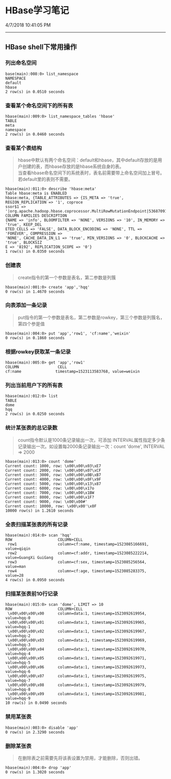 # HBase学习笔记  

4/7/2018 10:41:05 PM 

----------------------

## HBase shell下常用操作

### 列出命名空间

	base(main):008:0> list_namespace
	NAMESPACE                                                                              
	default                                                                                
	hbase                                                                                  
	2 row(s) in 0.0510 seconds

### 查看某个命名空间下的所有表

	hbase(main):009:0> list_namespace_tables 'hbase'
	TABLE                                                                                  
	meta                                                                                   
	namespace                                                                              
	2 row(s) in 0.0460 seconds

### 查看某个表结构
> hbase中默认有两个命名空间：default和hbase，其中default存放的是用户创建的表，而hbase存放的是hbase系统自身的表。  
> 当查看hbase命名空间下的系统表时，表名前需要带上命名空间加上冒号。若default里的表则不需要。

	hbase(main):011:0> describe 'hbase:meta'	
	Table hbase:meta is ENABLED                                                            
	hbase:meta, {TABLE_ATTRIBUTES => {IS_META => 'true', REGION_REPLICATION => '1', coproce
	ssor$1 => '|org.apache.hadoop.hbase.coprocessor.MultiRowMutationEndpoint|536870911|'}  
	COLUMN FAMILIES DESCRIPTION                                                            
	{NAME => 'info', BLOOMFILTER => 'NONE', VERSIONS => '10', IN_MEMORY => 'true', KEEP_DEL
	ETED_CELLS => 'FALSE', DATA_BLOCK_ENCODING => 'NONE', TTL => 'FOREVER', COMPRESSION => 
	'NONE', CACHE_DATA_IN_L1 => 'true', MIN_VERSIONS => '0', BLOCKCACHE => 'true', BLOCKSIZ
	E => '8192', REPLICATION_SCOPE => '0'}                                                 
	1 row(s) in 0.0350 seconds

### 创建表
> create指令的第一个参数是表名，第二参数是列簇

	hbase(main):001:0> create 'app','hqq'
	0 row(s) in 1.4670 seconds

### 向表添加一条记录
> put指令的第一个参数是表名，第二参数是rowkey，第三个参数是列簇名，第四个参是值

	hbase(main):004:0> put 'app','row1', 'cf:name','weixin'
	0 row(s) in 0.1860 seconds

### 根据rowkey获取某一条记录

	hbase(main):005:0> get 'app','row1'
	COLUMN                 CELL                                                            
	cf:name               timestamp=1523113583768, value=weixin    

### 列出当前用户下的所有表

	hbase(main):012:0> list
	TABLE                                                                                  
	dome                                                                                   
	hqq                                                                                    
	2 row(s) in 0.0250 seconds

### 统计某张表的总记录数
> count指令默认是1000条记录输出一次，可添加 INTERVAL属性指定多少条记录输出一次。如设置每2000条记录输出一次：count 'dome', INTERVAL => 2000

	hbase(main):013:0> count 'dome'
	Current count: 1000, row: \x00\x00\x03\xE7                                             
	Current count: 2000, row: \x00\x00\x07\xCF                                             
	Current count: 3000, row: \x00\x00\x0B\xB7                                             
	Current count: 4000, row: \x00\x00\x0F\x9F                                             
	Current count: 5000, row: \x00\x00\x13\x87                                             
	Current count: 6000, row: \x00\x00\x17o                                                
	Current count: 7000, row: \x00\x00\x1BW                                                
	Current count: 8000, row: \x00\x00\x1F?                                                
	Current count: 9000, row: \x00\x00#'                                                   
	Current count: 10000, row: \x00\x00'\x0F                                               
	10000 row(s) in 1.2610 seconds

### 全表扫描某张表的所有记录

	hbase(main):014:0> scan 'hqq'
	ROW                    COLUMN+CELL                                                     
	 row1                  column=cf:name, timestamp=1523085166691, value=qiqin            
	 row2                  column=cf:addr, timestamp=1523085222214, value=GuangXi GuiGang  
	 row3                  column=cf:sex, timestamp=1523085256564, value=man               
	 row4                  column=cf:age, timestamp=1523085283375, value=28                
	4 row(s) in 0.0950 seconds

### 扫描某张表前10行记录

	hbase(main):015:0> scan 'dome', LIMIT => 10
	ROW                    COLUMN+CELL                                                     
	 \x00\x00\x00\x00      column=data:1, timestamp=1523092619954, value=hqq-0             
	 \x00\x00\x00\x01      column=data:1, timestamp=1523092619965, value=hqq-1             
	 \x00\x00\x00\x02      column=data:1, timestamp=1523092619967, value=hqq-2             
	 \x00\x00\x00\x03      column=data:1, timestamp=1523092619969, value=hqq-3             
	 \x00\x00\x00\x04      column=data:1, timestamp=1523092619970, value=hqq-4             
	 \x00\x00\x00\x05      column=data:1, timestamp=1523092619971, value=hqq-5             
	 \x00\x00\x00\x06      column=data:1, timestamp=1523092619973, value=hqq-6             
	 \x00\x00\x00\x07      column=data:1, timestamp=1523092619975, value=hqq-7             
	 \x00\x00\x00\x08      column=data:1, timestamp=1523092619979, value=hqq-8             
	 \x00\x00\x00\x09      column=data:1, timestamp=1523092619981, value=hqq-9             
	10 row(s) in 0.0490 seconds

### 禁用某张表

	hbase(main):003:0> disable 'app'
	0 row(s) in 2.3290 seconds

### 删除某张表
> 在删除表之前需要先将该表设置为禁用，才能删除，否则出错。

	hbase(main):004:0> drop 'app'
	0 row(s) in 1.3020 seconds






